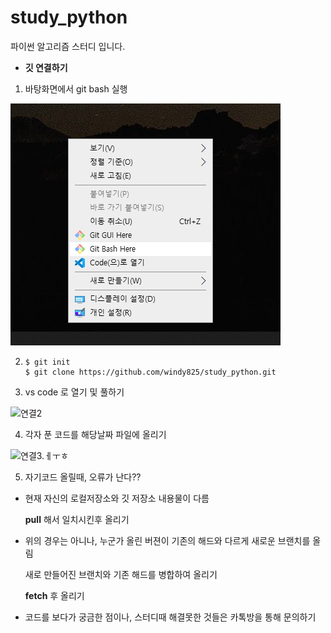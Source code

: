 # study_python
파이썬 알고리즘 스터디 입니다.



- **깃 연결하기**

1. 바탕화면에서 git bash 실행

![연결1](.\README.assets\연결1.png)



2. ```
   $ git init  
   $ git clone https://github.com/windy825/study_python.git
   ```



3. vs code 로 열기 및 풀하기

![연결2](.\README.assets\연결2.png)





4. 각자 푼 코드를 해당날짜 파일에 올리기


![연결3.ㅔㅜㅎ](.\README.assets\연결3.ㅔㅜㅎ.png)



5.  자기코드 올릴때, 오류가 난다??

   - 현재 자신의 로컬저장소와 깃 저장소 내용물이 다름

     **pull** 해서 일치시킨후 올리기

   - 위의 경우는 아니나, 누군가 올린 버젼이 기존의 해드와 다르게 새로운 브랜치를 올림

     새로  만들어진 브랜치와 기존 해드를 병합하여 올리기

     **fetch** 후 올리기





- 코드를 보다가 궁금한 점이나, 스터디때 해결못한 것들은 카톡방을 통해 문의하기

